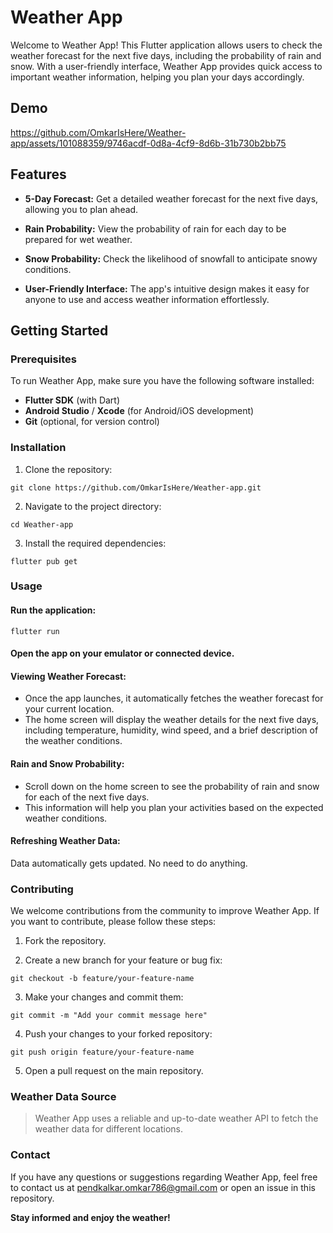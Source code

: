 
# Weather App

Welcome to Weather App! This Flutter application allows users to check the weather forecast for the next five days, including the probability of rain and snow. With a user-friendly interface, Weather App provides quick access to important weather information, helping you plan your days accordingly.


## Demo

https://github.com/OmkarIsHere/Weather-app/assets/101088359/9746acdf-0d8a-4cf9-8d6b-31b730b2bb75


## Features

- **5-Day Forecast:** Get a detailed weather forecast for the next five days, allowing you to plan ahead.

- **Rain Probability:** View the probability of rain for each day to be prepared for wet weather.

- **Snow Probability:** Check the likelihood of snowfall to anticipate snowy conditions.

- **User-Friendly Interface:** The app's intuitive design makes it easy for anyone to use and access weather information effortlessly.

## Getting Started

### Prerequisites

To run Weather App, make sure you have the following software installed:

- **Flutter SDK** (with Dart)
- **Android Studio** / **Xcode** (for Android/iOS development)
- **Git** (optional, for version control)

### Installation

1. Clone the repository:

```
git clone https://github.com/OmkarIsHere/Weather-app.git

```

2. Navigate to the project directory:

```
cd Weather-app

```

3. Install the required dependencies:

```
flutter pub get

```

### Usage
#### Run the application:
```
flutter run

```

#### Open the app on your emulator or connected device.

#### Viewing Weather Forecast:

- Once the app launches, it automatically fetches the weather forecast for your current location.
- The home screen will display the weather details for the next five days, including temperature, humidity, wind speed, and a brief description of the weather conditions.

#### Rain and Snow Probability:

- Scroll down on the home screen to see the probability of rain and snow for each of the next five days.
- This information will help you plan your activities based on the expected weather conditions.

#### Refreshing Weather Data:

Data automatically gets updated. No need to do anything.

### Contributing

We welcome contributions from the community to improve Weather App. If you want to contribute, please follow these steps:

1. Fork the repository.

2. Create a new branch for your feature or bug fix:
```
git checkout -b feature/your-feature-name

```

3. Make your changes and commit them:
```
git commit -m "Add your commit message here"

```
4. Push your changes to your forked repository:
```
git push origin feature/your-feature-name

```
5. Open a pull request on the main repository.


### Weather Data Source

> Weather App uses a reliable and up-to-date weather API to fetch the weather data for different locations.


### Contact
If you have any questions or suggestions regarding Weather App, feel free to contact us at pendkalkar.omkar786@gmail.com or open an issue in this repository.

**Stay informed and enjoy the weather!**
